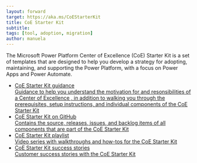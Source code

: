 ```yaml
---
layout: forward
target: https://aka.ms/CoEStarterKit
title: CoE Starter Kit
subtitle: 
tags: [tool, adoption, migration]
author: manuela
---
```


The Microsoft Power Platform Center of Excellence (CoE) Starter Kit is a set of templates that are designed to help you develop a strategy for adopting, maintaining, and supporting the Power Platform, with a focus on Power Apps and Power Automate.

<div>
    <ul class="uk-nav uk-nav-secondary">
        <li class="uk-active"><a href="https://aka.ms/CoEStarterKit"><div>CoE Starter Kit guidance<div class="uk-nav-subtitle">Guidance to help you understand the motivation for and resonsibilities of a Center of Excellence , in addition to walking you through the prerequisites, setup instructions, and individual components of the CoE Starter Kit</div></div></a></li>
        <li class="uk-active"><a href="https://github.com/microsoft/coe-starter-kit"><div>CoE Starter Kit on GitHub<div class="uk-nav-subtitle">Contains the source, releases, issues, and backlog items of all components that are part of the CoE Starter Kit</div></div></a></li>
        <li class="uk-active"><a href="https://aka.ms/coekitvideos"><div>CoE Starter Kit playlist<div class="uk-nav-subtitle">Video series with walkthroughs and how-tos for the CoE Starter Kit </div></div></a></li>
        <li class="uk-active"><a href="https://powerapps.microsoft.com/en-us/blog/power-platform-stories/#COE"><div>CoE Starter Kit success stories<div class="uk-nav-subtitle">Customer success stories with the CoE Starter Kit</div></div></a></li>
    </ul>
</div>



<!-- layout: forward
target: https://learn.microsoft.com/en-us/power-platform/guidance/coe/starter-kit -->